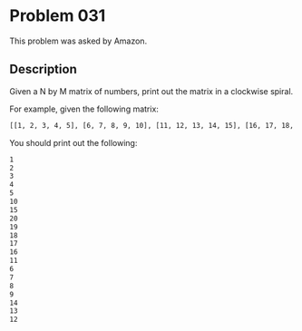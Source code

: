 # Problem 031
This problem was asked by Amazon.

## Description
Given a N by M matrix of numbers, print out the matrix in a clockwise spiral.

For example, given the following matrix:
```bash
[[1, 2, 3, 4, 5], [6, 7, 8, 9, 10], [11, 12, 13, 14, 15], [16, 17, 18, 19, 20]]
```
You should print out the following:
```bash
1
2
3
4
5
10
15
20
19
18
17
16
11
6
7
8
9
14
13
12
```